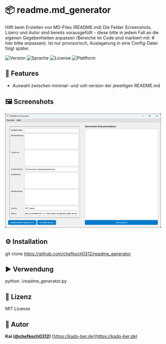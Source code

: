 # **📦 readme.md_generator**

Hilft beim Erstellen von MD-Files (README.md)
Die Felder Screenshots, Lizenz und Autor sind bereits vorausgefüllt - diese bitte in jedem Fall an die eigenen Gegebenheiten anpassen (Bereiche im Code sind markiert mit: # hier bitte anpassen). Ist nur provisorisch, Auslagerung in eine Config-Datei folgt später.

![Version](https://img.shields.io/badge/version-1.0.0-blue)
![Sprache](https://img.shields.io/badge/Python-3.10%2B-blue)
![License](https://img.shields.io/badge/license-MIT-green)
![Plattform](https://img.shields.io/badge/platform-Windows%20%7C%20Linux-lightgrey)

## **🚀 Features**

- Auswahl zwischen minimal- und voll-version der jeweiligen README.md

## **🖼️ Screenshots**

![Screenshot](./images/screenshot.png)

## **⚙️ Installation**

git clone https://github.com/chefkoch0312/readme_generator

## **▶️ Verwendung**

python .\readme_generator.py

## **🧾 Lizenz**

MIT License

## **👤 Autor**

**Kai ([@chefkoch0312](https://github.com/chefkoch0312))**
[https://kado-ber.de](https://kado-ber.de)
